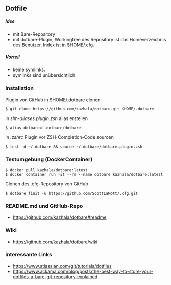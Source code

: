 ## Dotfile

##### Idee
- mit Bare-Repository
- mit dotbare-Plugin, Workingtree des Repository ist das Homeverzeichnis des Benutzer. Index ist in $HOME/.cfg.

##### Vorteil
- keine symlinks.
- symlinks sind unübersichtlich.

### Installation
Plugin von GitHub in $HOME/.dotbare clonen
```
$ git clone https://github.com/kazhala/dotbare.git $HOME/.dotbare
```
in _slm-aliases.plugin.zsh_ alias erstellen
```
$ alias dotbare='.dotbare/dotbare'
```
in _.zshrc_ Plugin vor ZSH-Completion-Code sourcen
```
$ test -d ~/.dotbare && source ~/.dotbare/dotbare.plugin.zsh
```
### Testumgebung (DockerContainer)
```
$ docker pull kazhala/dotbare:latest
$ docker container run -it --rm --name dotbare kazhala/dotbare:latest
```

Clonen des .cfg-Repository von GitHub
```
$ dotbare finit -u https://github.com/ScottLaMott/.cfg.git
```
### README.md und GitHub-Repo
- https://github.com/kazhala/dotbare#readme

### Wiki

- https://github.com/kazhala/dotbare/wiki


### interessante Links

- https://www.atlassian.com/git/tutorials/dotfiles
- https://www.ackama.com/blog/posts/the-best-way-to-store-your-dotfiles-a-bare-git-repository-explained
